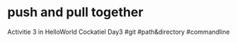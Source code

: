# push and pull together
Activitie 3 in HelloWorld Cockatiel Day3
#git #path&directory #commandline
